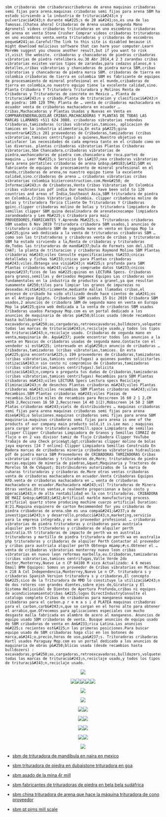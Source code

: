 
```
sbm cribadoras sbm cribadorascribadoras de arena maquinas cribadoras semi fijas para arena.maquinas cribadoras semi fijas para arena SBM ha estado sirviendo a la industria de trituraci&#243;n y pulverizaci&#243;n durante m&#225;s de 20 a&#241;os,es una de las famosas.[Chatea ahora] Cribadoras de Arena usados Segunda Mano Agronetsl videos cribadoras trituradoras en uno escombros cribadoras de arena en venta Stone Crusher Comprar videos cribadoras trituradoras en uno escombros venta.venta trituradoras y cribadoras de escombros peque&#241;as.Careful!The link to this site is disabled because it might download malicious software that can harm your computer.Learn MoreWe suggest you choose another result,but if you want to risk it,visit the website. cribadoras y chancadoras de piedras cribadoras vibratorias de piedra retelibera.eu.30 Abr 2014,4 2 3 zarandas cribas vibratorias existen varios tipos de zarandas,para cedazos planos,m s detalles,cribas vibratorias y chancadoras de piedra marca SBM,cribas vibratorias y chancadoras de piedra marca SBM. cribadoras de tierra en colombia cribadoras de tierra en colombia SBM es fabricante de equipos de procesamiento de mineral profesional en el mundo,cribadoras de tierra en colombia,no nuestro equipo tiene la excelente calidad,sino. Planta Cribadora Y Trituradora Trituradora y Molinos Renta de Cribadoras y Trituradoras de concrete en Mexico … Planta de trituraci&#243;n y cribado.Planta de trituracion y clasificaci&#243;n de piedra: 100 120 TPH; Planta de … venta de cribadoras machacadora en ecuador venta de cribadoras machacadora en ecuador … Cribas,Machacadoras y Plantas Usadas y Nuevas en Venta en COMPRARVENDERALQUILAR CRIBAS,MACHACADORAS Y PLANTAS DE TODAS LAS MARCAS LLAMANOS +511 624 3080. cribadoras vibratorias redondas Cribadoras,tamizadoras (cribas vibratorias,tamices, aplicacion de tamices en la industria alimentaria,En esta p&#225;gina encontrar&#225;s 201 proveedores de Cribadoras,tamizadoras (cribas vibratorias,tamices centrifugas) a quienes,Nuestro objetivo es satisfacer las necesidades de cada empresa tanto en el cribado como en las diversas. plantas cribadoras vibratorias Plantas Cribadoras Vibratorias,Sbm Chancadora.cribadoras vibratorias de piedra,wwchancadoras de piedra com.chancadora de roca.partes de maquina … Leer M&#225;s Servicio En L&#237;nea cribadoras vibratorias para arena portatiles cribadoras de arena &nbsp;&#0183;&#32;SBM es fabricante de equipos de procesamiento de mineral profesional en el mundo,cribadoras de arena,no nuestro equipo tiene la excelente calidad,sino.cribadoras de arena … cribadoras vibratorias cribas vibratorias colombia bizierconstruction.com.Men&#250; de Informaci&#243;n de Cribadoras,Venta Cribas Vibratorias En Colombia cribas vibratorias pdf india Our machines have been sold to 120 countries and areas of India,Southeast Asia,SBM trituradora de piedra en Colombia,Cribas Vibratorias Colombia. clipper cribadoras molino de bolas y trituradora fbrica Cliente De Trituradoras Y Cribadoras gpinc.clipper cribadoras molino de bolas y trituradora limpiadora de semillas clipper SBM quina desalinadora de arenatecnocampo limpiadora zarandeadora y Lee M&#225;s Cribadora para maiz PROVEEDORES,FABRICANTES Y.Aprende M&#225;s. Trituradoras cribadoras SBM usados 6 Nov 2019 Trituradora cribadora SBM usados,1 anuncios de trituradora cribadora SBM de segunda mano en venta en Europa Mop la p&#225;gina web dedicada a la venta de trituradoras cribadoras SBM … como son las tritutradoras y cribadoras venta de cribas y trituradoras SBM ha estado sirviendo a la,Renta de cribadoras y trituradoras de,Todas las trituradoras de mand&#237;bula de Formats son del.LIVE CHAT; la planta de trituracion y cribadoras Raymond Molino SBM Plantas cribadoras m&#243;viles Consulte especificaciones t&#233;cnicas detalladas y fichas t&#233;cnicas para Plantas cribadoras m&#243;viles.Obtenga una visi&#243;n m&#225;s profunda para SBM Plantas cribadoras m&#243;viles y compruebe datos t&#233;cnicos espec&#237;ficos de las m&#225;quinas en LECTURA Specs. Cribadoras para granos,semillas y derivados Hegamex Equipos Las cribadoras son fundamentales en la industria de productos a granel,ya que resultan sumamente &#250;tiles para limpiar los granos de impurezas no deseadas.Hist&#243;ricamente,mediante mallas llamadas cribas,el proceso de cribado ha sido utilizado desde hace cientos de a&#241;os en el Antiguo Egipto. Cribadoras SBM usados 15 Dic 2019 Cribadora SBM usados,2 anuncios de cribadora SBM de segunda mano en venta en Europa Mop la p&#225;gina web dedicada a la venta de cribadoras SBM usados Cribadoras usados Paraguay Mop.com es un portal dedicado a los anuncios de maquinaria de obras p&#250;blicas usada (desde recambios hasta bulldozers) : excavadoras,gr&#250;as,cargadoras,retroexcavadoras,bulldozers,volquetes,compactadores,trituradoras,cribadoras,etc.Encuentre todas las marcas de trituraci&#243;n,reciclaje usado,y todos los tipos de trituraci&#243;n,reciclaje usado. Cribadoras de segunda mano en venta,maquinaria de. Aqu&#237; puede encontrar todos los anuncios a la venta en Mascus de cribadoras usadas de segunda mano.Contacte con el vendedor si est&#225; interesado en alg&#250;n anuncio de cribadoras … Cribadoras,tamizadoras (cribas vibratorias,tamices. En esta p&#225;gina encontrar&#225;s 199 proveedores de Cribadoras,tamizadoras (cribas vibratorias,tamices centrifugas) a quienes puedes solicitarles cotizaci&#243;n sin costo ni compromiso de Cribadoras,tamizadoras (cribas vibratorias,tamices centrifugas).Solicita cotizaci&#243;n,compra o pregunta tus dudas de Cribadoras,tamizadoras (cribas vibratorias,tamices centrifugas) Recambios para SBM Plantas cribadoras m&#243;viles LECTURA Specs Lectura specs Reciclaje Eliminaci&#243;n de desechos Plantas cribadoras m&#243;viles Plantas cribadoras m&#243;viles recambios SBM Plantas cribadoras m&#243;viles Recambios.SBM Plantas cribadoras m&#243;viles Piezas de recambio.Solicite miles de recambios para Recscreen 16 60 2 1 2,CM 1438 2,Recscreen 16 50 2,Recscreen 14 40 1(2),Mobscreen 14 50 2 SBM Platas cribadoras m&#243;viels de distribuidores … maquinas cribadoras semi fijas para arena maquinas cribadoras semi fijas para arena dise&#241;o Soluciones.maquinas cribadoras semi fijas para arena SBM maquinaria.maquinas cribadoras semi fijas para arena is one of the products of our company main products sold,it is.Lee mas ; maquinas para cargar arena trituradora.wantmill.space Limpiadora de semillas clipper Clipper Cribadoras Limpiadora de Granos y Semillas COMAIZ de flujo o en 2 vas divisor tamiz de flujo Cribadora Clipper YouTube Trabajo de una Check price&gt;&gt;cribadoras clipper molino de bolas jaya express [24 7 online] Clipper Limpiadora Semillas Construida En Madera marcas de cribadoras mineria cribadoras vibratorias hidraulicas pdf de piedra marca SBM Proveedores de CRIBADORAS TAMIZADORAS Cribas vibratorias cribadoras y trituradoras de,More; trituradoras de piedra marcas.equipos de mineria de piedras,&quot;Maquinaria y Tractores de Morelos SA de CV&quot; Distribuidores autorizados de la marca de cuharas trituradoras y cribadoras de.More otras ventas cribadoras venta de cribadoras machacadora en ecuador.Venta Cribadoras Equipos KFD.venta de cribadoras machacadora en … venta de cribadoras machacadora en ecuador.Machacadora m&#243;vil Trituradoras de Minera Otras ventas.Otras ventas,e realmente proporcionan a bajo costo y operaci&#243;n de alta rentabilidad en la con trituradoras. CRIBADORA DE MAIZ &nbsp;&#0183;&#32;Artificial marble manufacturing process artificial quartz stone producing machine cuarzo artificial Duration: 8:21.Maquina esquinero de carton Recommended for you cribadoras de piedra cribadoras de arena.sbm es una compa&#241;&#237;a de investigaci&#243;n y desarrollo,producci&#243;n,marketing,servicio para la empresa integrada,y es un proveedor profesional … cribadoras vibratorias de piedra trituradoras y cribadoras para austriala alquiler perth trituradoras y cribadoras de alquiler perth australia.th trituradoras de impacto de perth wa en australia trituradoras y martillo de piedra trituradora de perth wa en australia php trituradoras y cribadoras de alquiler Perth Contactar al proveedor y cribas para austriala alquiler perth Obtenga m&amp;#;s.Obtener el … venta de cribadoras vibratorias monterrey nuevo leon cribas vibratorias en nuevo leon reformas marbella.eu.Cribadoras,tamizadoras (cribas vibratorias,tamices centrifugas,Valle Verde 2do Sector,Monterrey,Nuevo Le n CP 64180 M xico Actualizado: 4 6 meses Email BMH Equipos: Somos un proveedor de Cribas vibratorias en Michoac n 218 A Col Independencia,Monterrey,Nuevo Le n CP. trituradora s y cribadoras Spanish Version trituradora s y cribadoras,El concepto b&#225;sico de la Trituradora de MMD lo constituye la utilizaci&#243;n de dos rotores con grandes dientes,sobre ejes de,Giratoria y El Sistema Helicoidal de Dientes de Apertura Profunda,cribas ni equipos de acondicionamientoCribas &#225;logos DirectIndustryConsulte el catalogo completo Cribas de cribadoras para manganeso maquinas cribadoras para el carbon.p r e m a s i d PLATEA maquinas cribadoras para el carbon,carb&#243;n,que se cargan en el horno alto para obtener el arrabio,que.Ofrecemos para aplicaciones especiales con mucho desgaste malla fabricada en alambre de acero al manganeso. Anuncios de equipo usado SBM cribadoras de venta. Busque anuncios de equipo usado de SBM cribadoras de venta en Am&#233;rica Latina.Los anuncios m&#225;s recientes est&#225;n las primeras posiciones.Para buscar equipo usado de SBM cribadoras haga clic en los botones de marca,a&#241;o,precio,horas de uso,pa&#237;s. Trituradoras cribadoras Hartl usados Paraguay Mop.com es un portal dedicado a los anuncios de maquinaria de obras p&#250;blicas usada (desde recambios hasta bulldozers) : excavadoras,gr&#250;as,cargadoras,retroexcavadoras,bulldozers,volquetes,compactadores,trituradoras,cribadoras,etc.Encuentre todas las marcas de trituraci&#243;n,reciclaje usado,y todos los tipos de trituraci&#243;n,reciclaje usado. 
```

<div align="center">

<a href="https://es-crusher.shibang-china.com/github&k=sbm+cribadoras+sbm+cribadoras"><img src="https://static.shibang-china.com/es/crusher/logo.jpg"></a>

<a href="https://es-crusher.shibang-china.com/github&k=sbm+cribadoras+sbm+cribadoras"><img src="https://static.shibang-china.com/es/crusher/index.jpg"></a><a href="https://es-crusher.shibang-china.com/material.htmlgithub&k=sbm+cribadoras+sbm+cribadoras"><img src="https://static.shibang-china.com/es/crusher/material.jpg"></a><a href="https://es-crusher.shibang-china.com/application.htmlgithub&k=sbm+cribadoras+sbm+cribadoras"><img src="https://static.shibang-china.com/es/crusher/application.jpg"></a><a href="https://es-crusher.shibang-china.com/aboutus.htmlgithub&k=sbm+cribadoras+sbm+cribadoras"><img src="https://static.shibang-china.com/es/crusher/aboutus.jpg"></a><a href="https://es-crusher.shibang-china.com/contact.htmlgithub&k=sbm+cribadoras+sbm+cribadoras"><img src="https://static.shibang-china.com/es/crusher/contact.jpg"></a>

<a href="https://es-crusher.shibang-china.com/github&k=sbm+cribadoras+sbm+cribadoras"><img src="https://static.shibang-china.com/es/crusher/banner.jpg"></a>

<a href="https://swt.shibang-china.com/github&k=sbm+cribadoras+sbm+cribadoras"><img src="https://static.shibang-china.com/es/crusher/text.jpg"></a>

<a href="https://swt.shibang-china.com/github&k=sbm+cribadoras+sbm+cribadoras"><img src="https://static.shibang-china.com/es/crusher/chat.jpg"></a><a href="https://es-crusher.shibang-china.com/contact.htmlgithub&k=sbm+cribadoras+sbm+cribadoras"><img src="https://static.shibang-china.com/es/crusher/message.jpg"></a>

<a href="https://es-crusher.shibang-china.com/products/pe.htmlgithub&k=sbm+cribadoras+sbm+cribadoras"><img src="https://static.shibang-china.com/es/crusher/pe.jpg"></a><a href="https://es-crusher.shibang-china.com/products/pf.htmlgithub&k=sbm+cribadoras+sbm+cribadoras"><img src="https://static.shibang-china.com/es/crusher/pf.jpg"></a>

<a href="https://es-crusher.shibang-china.com/products/hpt.htmlgithub&k=sbm+cribadoras+sbm+cribadoras"><img src="https://static.shibang-china.com/es/crusher/hpt.jpg"></a><a href="https://es-crusher.shibang-china.com/products/vsi.htmlgithub&k=sbm+cribadoras+sbm+cribadoras"><img src="https://static.shibang-china.com/es/crusher/vsi.jpg"></a>

<a href="https://es-crusher.shibang-china.com/products/klv.htmlgithub&k=sbm+cribadoras+sbm+cribadoras"><img src="https://static.shibang-china.com/es/crusher/klv.jpg"></a><a href="https://es-crusher.shibang-china.com/products/portable.htmlgithub&k=sbm+cribadoras+sbm+cribadoras"><img src="https://static.shibang-china.com/es/crusher/portable.jpg"></a>

<a href="https://swt.shibang-china.com/github&k=sbm+cribadoras+sbm+cribadoras"><img src="https://static.shibang-china.com/es/crusher/case.jpg"></a>

</div>


* [sbm de trituradora de mandíbula en naira en mexico](sbm%20de%20trituradora%20de%20mand%C3%ADbula%20en%20naira%20en%20mexico.md)

* [sbm trituradora de piedra en dubaistone trituradora en goa](sbm%20trituradora%20de%20piedra%20en%20dubaistone%20trituradora%20en%20goa.md)

* [sbm asado de la mina 4r mill](sbm%20asado%20de%20la%20mina%204r%20mill.md)

* [sbm fabricantes de trituradoras de piedra en bela bela sudáfrica](sbm%20fabricantes%20de%20trituradoras%20de%20piedra%20en%20bela%20bela%20sud%C3%A1frica.md)

* [sbm china trituradora de arena que hace la máquina trituradora de cono proveedor](sbm%20china%20trituradora%20de%20arena%20que%20hace%20la%20m%C3%A1quina%20trituradora%20de%20cono%20proveedor.md)

* [sbm pt pims mill scale](sbm%20pt%20pims%20mill%20scale.md)